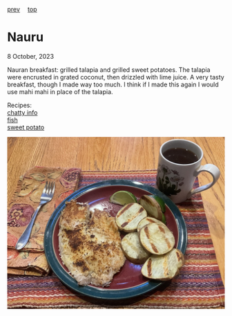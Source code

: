 [prev](namibia.md)&emsp;
[top](../index.md)&emsp;
# Nauru
<meta property="og:image" content="images/nauru.png"/>
8 October, 2023

Nauran breakfast: grilled talapia and grilled sweet potatoes. The
talapia were encrusted in grated coconut, then drizzled with lime
juice.  A very tasty breakfast, though I made way too much. I think if
I made this again I would use mahi mahi in place of the talapia.

Recipes:<br>
[chatty info](https://foodnerdy.com/blog/what-are-the-typical-breakfast-options-in-nauru/)<br>
[fish](https://www.internationalcuisine.com/nauru-coconut-crusted-fish/)<br>
[sweet potato](https://www.thekitchn.com/easy-grilled-sweet-potatoes-259040)<br>

![breakfast](images/nauru.jpeg)
